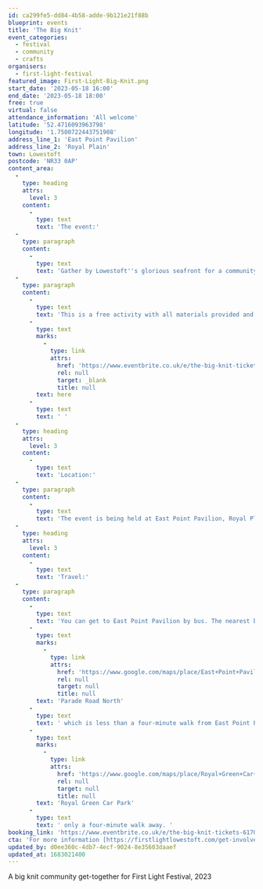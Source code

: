 ```yaml
---
id: ca299fe5-dd84-4b58-adde-9b121e21f88b
blueprint: events
title: 'The Big Knit'
event_categories:
  - festival
  - community
  - crafts
organisers:
  - first-light-festival
featured_image: First-Light-Big-Knit.png
start_date: '2023-05-18 16:00'
end_date: '2023-05-18 18:00'
free: true
virtual: false
attendance_information: 'All welcome'
latitude: '52.4716093963798'
longitude: '1.7500722443751908'
address_line_1: 'East Point Pavilion'
address_line_2: 'Royal Plain'
town: Lowestoft
postcode: 'NR33 0AP'
content_area:
  -
    type: heading
    attrs:
      level: 3
    content:
      -
        type: text
        text: 'The event:'
  -
    type: paragraph
    content:
      -
        type: text
        text: 'Gather by Lowestoft''s glorious seafront for a community get-together to knit and crochet blue and green bunting for First Light Festival 2023''s Opening Parade. You can learn as you go with the help of resident experts, or lend a helping hand to someone else in a peer-led knit and natter. There will also be pompom making.'
  -
    type: paragraph
    content:
      -
        type: text
        text: 'This is a free activity with all materials provided and all experience levels are welcome. You can book a FREE place via eventbrite by clicking '
      -
        type: text
        marks:
          -
            type: link
            attrs:
              href: 'https://www.eventbrite.co.uk/e/the-big-knit-tickets-617048949017'
              rel: null
              target: _blank
              title: null
        text: here
      -
        type: text
        text: ' '
  -
    type: heading
    attrs:
      level: 3
    content:
      -
        type: text
        text: 'Location:'
  -
    type: paragraph
    content:
      -
        type: text
        text: 'The event is being held at East Point Pavilion, Royal Plain, Lowestoft, NR33 0AP as part of the First Light Festival.'
  -
    type: heading
    attrs:
      level: 3
    content:
      -
        type: text
        text: 'Travel:'
  -
    type: paragraph
    content:
      -
        type: text
        text: 'You can get to East Point Pavilion by bus. The nearest bus stop is on '
      -
        type: text
        marks:
          -
            type: link
            attrs:
              href: 'https://www.google.com/maps/place/East+Point+Pavilion/@52.4715229,1.7490572,20.58z/data=!4m6!3m5!1s0x47da1a5ea4943559:0x6ac07ef50efb6b11!8m2!3d52.471546!4d1.748926!16s%2Fg%2F1tgdbpgb'
              rel: null
              target: null
              title: null
        text: 'Parade Road North'
      -
        type: text
        text: ' which is less than a four-minute walk from East Point Pavilion. There is a selection of buses which connect the East Point Pavilion to the town centre for example, No X2, X22 and 109. The closest parking is '
      -
        type: text
        marks:
          -
            type: link
            attrs:
              href: 'https://www.google.com/maps/place/Royal+Green+Car+Park/@52.4712967,1.7484593,17.62z/data=!4m6!3m5!1s0x47da1bab6caafbd3:0x4fef3e212e405f96!8m2!3d52.4704793!4d1.7484063!16s%2Fg%2F11frp96syg'
              rel: null
              target: null
              title: null
        text: 'Royal Green Car Park'
      -
        type: text
        text: ' only a four-minute walk away. '
booking_link: 'https://www.eventbrite.co.uk/e/the-big-knit-tickets-617048949017'
cta: 'For more information [https://firstlightlowestoft.com/get-involved/big-knit/ ](http:/https://firstlightlowestoft.com/get-involved/big-knit//)'
updated_by: d0ee360c-4db7-4ecf-9024-8e35603daaef
updated_at: 1683021400
---
```

A big knit community get-together for First Light Festival, 2023